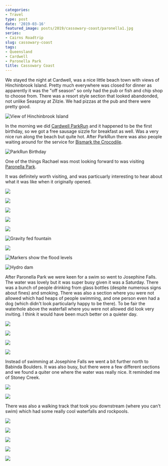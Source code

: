 ```yaml
---
categories:
- Travel
type: post
date: '2019-03-16'
featured_image: posts/2019/cassowary-coast/paronella1.jpg
series:
- Cairns Roadtrip
slug: cassowary-coast
tags:
- Queensland
- Cardwell
- Paronella Park
title: Cassowary Coast
---
```


We stayed the night at Cardwell, was a nice little beach town with views of Hinchinbrook Island.
Pretty much everywhere was closed for dinner as apparently it was the "off season" so only had the pub or fish and chip shop to choose from.
There was a resort style section that looked abandonded, not unlike Seaspray at Zilzie.
We had pizzas at the pub and there were pretty good.

![](parkrun2.jpg "View of Hinchinbrook Island")

In the morning we did [Cardwell ParkRun](https://www.strava.com/activities/2215639214) and it happened to be the first birthday, so we got a free sausage sizzle for breakfast as well. Was a very nice run along the beach but quite hot. After ParkRun there was also people waiting around for the service for [Bismark the Crocodile](https://www.abc.net.au/news/2019-03-07/community-mourns-dead-crocodile-bismark/10875514).

![](parkun1.jpg "ParkRun Birthday")


One of the things Rachael was most looking forward to was visiting [Paronella Park](http://www.paronellapark.com.au/).

It was definitely worth visiting, and was particuarly interesting to hear about what it was like when it originally opened.

![](paronella1.jpg)

![](paronella2.jpg)

![](paronella3.jpg)

![](paronella4.jpg)

![](paronella5.jpg)

![](paronella6.jpg "Gravity fed fountain")

![](paronella7.jpg)

![](paronella8.jpg "Markers show the flood levels")

![](paronella9.jpg "Hydro dam")

After Paronella Park we were keen for a swim so went to Josephine Falls. The water was lovely but it was super busy given it was a Saturday.
There was a bunch of people drinking from glass bottles (despite numerous signs about fines) and smoking. There was also a section where you were not allowed which had heaps of people swimming, and one person even had a dog (which didn't look particularly happy to be there). To be fair the waterhole above the waterfall where you were not allowed did look very inviting. I think it would have been much better on a quieter day.

![](JosephineFalls1.jpg)

![](JosephineFalls2.jpg)

![](JosephineFalls3.jpg)

![](JosephineFalls4.jpg)

Instead of swimming at Josephine Falls we went a bit further north to Babinda Boulders. It was also busy, but there were a few different sections and we found a quiter one where the water was really nice. It reminded me of Stoney Creek.

![](BabindaBoulders1.jpg)

![](BabindaBoulders2.jpg)

There was also a walking track that took you downstream (where you can't swim) which had some really cool waterfalls and rockpools.

![](BabindaBoulders3.jpg)

![](BabindaBoulders4.jpg)

![](BabindaBoulders5.jpg)

![](BabindaBoulders6.jpg)

![](BabindaBoulders7.jpg)